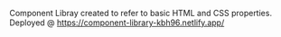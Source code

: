 Component Libray created to refer to basic HTML and CSS properties.
Deployed @ https://component-library-kbh96.netlify.app/
